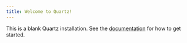 ```yaml
---
title: Welcome to Quartz!
---
```


This is a blank Quartz installation.
See the [documentation](https://quartz.jzhao.xyz) for how to get started.
